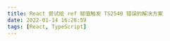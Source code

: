 ```yaml
---
title: React 尝试给 ref 赋值触发 TS2540 错误的解决方案
date: 2022-01-14 16:28:59
tags: [React, TypeScript]
---
```

